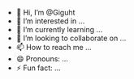 - 👋 Hi, I’m @Giguht
- 👀 I’m interested in ...
- 🌱 I’m currently learning ...
- 💞️ I’m looking to collaborate on ...
- 📫 How to reach me ...
- 😄 Pronouns: ...
- ⚡ Fun fact: ...

<!---
Giguht/Giguht is a ✨ special ✨ repository because its `README.md` (this file) appears on your GitHub profile.
You can click the Preview link to take a look at your changes.
--->
